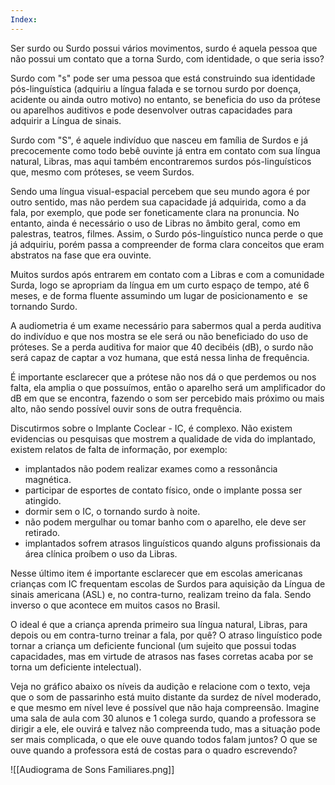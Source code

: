```yaml
---
Index:
---
```

Ser surdo ou Surdo possui vários movimentos, surdo é aquela pessoa que não possui um contato que a torna Surdo, com identidade, o que seria isso?

Surdo com "s" pode ser uma pessoa que está construindo sua identidade pós-linguística (adquiriu a língua falada e se tornou surdo por doença, acidente ou ainda outro motivo) no entanto, se beneficia do uso da prótese ou aparelhos auditivos e pode desenvolver outras capacidades para adquirir a Língua de sinais.

Surdo com "S", é aquele indivíduo que nasceu em família de Surdos e já precocemente como todo bebê ouvinte já entra em contato com sua língua natural, Libras, mas aqui também encontraremos surdos pós-linguísticos que, mesmo com próteses, se veem Surdos.

Sendo uma língua visual-espacial percebem que seu mundo agora é por outro sentido, mas não perdem sua capacidade já adquirida, como a da fala, por exemplo, que pode ser foneticamente clara na pronuncia. No entanto, ainda é necessário o uso de Libras no âmbito geral, como em palestras, teatros, filmes. Assim, o Surdo pós-linguístico nunca perde o que já adquiriu, porém passa a compreender de forma clara conceitos que eram abstratos na fase que era ouvinte.

Muitos surdos após entrarem em contato com a Libras e com a comunidade Surda, logo se apropriam da língua em um curto espaço de tempo, até 6 meses, e de forma fluente assumindo um lugar de posicionamento e  se tornando Surdo.

A audiometria é um exame necessário para sabermos qual a perda auditiva do indivíduo e que nos mostra se ele será ou não beneficiado do uso de próteses. Se a perda auditiva for maior que 40 decibéis (dB), o surdo não será capaz de captar a voz humana, que está nessa linha de frequência.

É importante esclarecer que a prótese não nos dá o que perdemos ou nos falta, ela amplia o que possuímos, então o aparelho será um amplificador do dB em que se encontra, fazendo o som ser percebido mais próximo ou mais alto, não sendo possível ouvir sons de outra frequência.

Discutirmos sobre o Implante Coclear - IC, é complexo. Não existem evidencias ou pesquisas que mostrem a qualidade de vida do implantado, existem relatos de falta de informação, por exemplo: 

- implantados não podem realizar exames como a ressonância magnética.
- participar de esportes de contato físico, onde o implante possa ser atingido.
- dormir sem o IC, o tornando surdo à noite.
- não podem mergulhar ou tomar banho com o aparelho, ele deve ser retirado.
- implantados sofrem atrasos linguísticos quando alguns profissionais da área clínica proíbem o uso da Libras.

Nesse último item é importante esclarecer que em escolas americanas crianças com IC frequentam escolas de Surdos para aquisição da Língua de sinais americana (ASL) e, no contra-turno, realizam treino da fala. Sendo inverso o que acontece em muitos casos no Brasil.

O ideal é que a criança aprenda primeiro sua língua natural, Libras, para depois ou em contra-turno treinar a fala, por quê? O atraso linguístico pode tornar a criança um deficiente funcional (um sujeito que possui todas capacidades, mas em virtude de atrasos nas fases corretas acaba por se torna um deficiente intelectual).

Veja no gráfico abaixo os níveis da audição e relacione com o texto, veja que o som de passarinho está muito distante da surdez de nível moderado, e que mesmo em nível leve é possível que não haja compreensão. Imagine uma sala de aula com 30 alunos e 1 colega surdo, quando a professora se dirigir a ele, ele ouvirá e talvez não compreenda tudo, mas a situação pode ser mais complicada, o que ele ouve quando todos falam juntos? O que se ouve quando a professora está de costas para o quadro escrevendo? 

![[Audiograma de Sons Familiares.png]]
